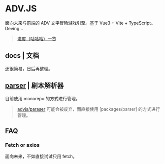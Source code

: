 # ADV.JS

面向未来与前端的 ADV 文字冒险游戏引擎。基于 Vue3 + Vite + TypeScript。Deving...

> [进度（咕咕咕）一览](https://www.yunyoujun.cn/posts/make-an-avg-engine/)

## docs | 文档

还很简易，日后再整理。

## [parser](./docs/parser.md) | 剧本解析器

目前使用 monorepo 的方式进行管理。

> [advjs/paraser](https://github.com/advjs/parser) 可能会被废弃，而直接使用 [packages/parser] 的方式进行管理。

## FAQ

### Fetch or axios

面向未来，不如直接试试只用 fetch。

